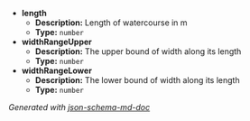  - <b id="#/properties/length">length</b>
	 - **Description:** Length of watercourse in m
	 - **Type:** `number`
 - <b id="#/properties/widthRangeUpper">widthRangeUpper</b>
	 - **Description:** The upper bound of width along its length
	 - **Type:** `number`
 - <b id="#/properties/widthRangeLower">widthRangeLower</b>
	 - **Description:** The lower bound of width along its length
	 - **Type:** `number`

_Generated with [json-schema-md-doc](https://brianwendt.github.io/json-schema-md-doc/)_